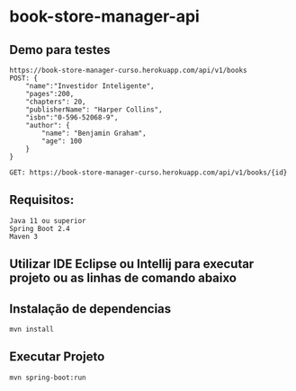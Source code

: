 # book-store-manager-api
## Demo para testes
```
https://book-store-manager-curso.herokuapp.com/api/v1/books
POST: {
    "name":"Investidor Inteligente",
    "pages":200,
    "chapters": 20,
    "publisherName": "Harper Collins",
    "isbn":"0-596-52068-9",
    "author": {
        "name": "Benjamin Graham",
        "age": 100
    }
}

GET: https://book-store-manager-curso.herokuapp.com/api/v1/books/{id}
```
## Requisitos:
```
Java 11 ou superior
Spring Boot 2.4
Maven 3
```
## Utilizar IDE Eclipse ou Intellij para executar projeto ou as linhas de comando abaixo

## Instalação de dependencias
```
mvn install
```
## Executar Projeto
```
mvn spring-boot:run
```

